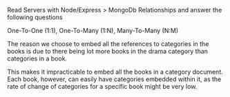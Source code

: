Read Servers with Node/Express > MongoDb Relationships and answer the following questions
<!-- What are the three types of relationships? -->
One-To-One (1:1), One-To-Many (1:N), Many-To-Many (N:M)

<!-- What are the benefits of the traditional linking of relationships instead of Embedding -->

The reason we choose to embed all the references to categories in the books is due to there being lot more books in the drama category than categories in a book.

<!-- What are some of the challenges faced when deciding how to manage a many-to-many relationship that ultimately drive your decision on how to create it? -->

This makes it impracticable to embed all the books in a category document. Each book, however, can easily have categories embedded within it, as the rate of change of categories for a specific book might be very low.